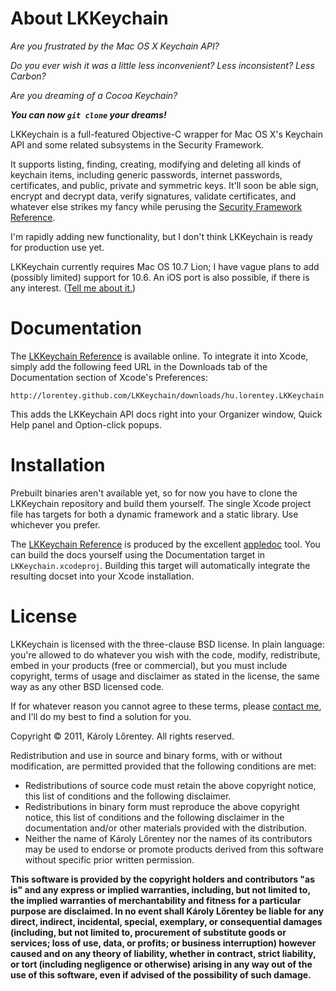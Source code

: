 # About LKKeychain #

_Are you frustrated by the Mac OS X Keychain API?_

_Do you ever wish it was a little less inconvenient? Less inconsistent? Less Carbon?_

_Are you dreaming of a Cocoa Keychain?_

_**You can now `git clone` your dreams!**_

LKKeychain is a full-featured Objective-C wrapper for Mac OS X's Keychain API and some related subsystems in the Security Framework.

It supports listing, finding, creating, modifying and deleting all kinds of keychain items, including generic passwords, internet passwords, certificates, and public, private and symmetric keys. It'll soon be able sign, encrypt and decrypt data, verify signatures, validate certificates, and whatever else strikes my fancy while perusing the [Security Framework Reference](http://developer.apple.com/library/mac/#documentation/Security/Reference/SecurityFrameworkReference/_index.html).

I'm rapidly adding new functionality, but I don't think LKKeychain is ready for production use yet.

LKKeychain currently requires Mac OS 10.7 Lion; I have vague plans to add (possibly limited) support for 10.6.
An iOS port is also possible, if there is any interest. ([Tell me about it.](mailto:karoly@lorentey.hu))

# Documentation #

The [LKKeychain Reference](http://lorentey.github.com/LKKeychain/reference) is available online.
To integrate it into Xcode, simply add the following feed URL in the Downloads tab of the Documentation
section of Xcode's Preferences:

    http://lorentey.github.com/LKKeychain/downloads/hu.lorentey.LKKeychain.atom

This adds the LKKeychain API docs right into your Organizer window, Quick Help panel and Option-click
popups.

# Installation #

Prebuilt binaries aren't available yet, so for now you have to clone the LKKeychain repository and
build them yourself. The single Xcode project file has targets for both a dynamic framework and a 
static library. Use whichever you prefer.

The [LKKeychain Reference](http://lorentey.github.com/LKKeychain/reference) is produced by 
the excellent [appledoc](https://github.com/tomaz/appledoc) tool. You can build the docs yourself
using the Documentation target in `LKKeychain.xcodeproj`. 
Building this target will automatically integrate the resulting docset into your Xcode installation.

# License #

LKKeychain is licensed with the three-clause BSD license. In plain language: you're allowed to do
whatever you wish with the code, modify, redistribute, embed in your products (free or commercial), 
but you must include copyright, terms of usage and disclaimer as stated in the license, the same way
as any other BSD licensed code.

If for whatever reason you cannot agree to these terms, please [contact me](mailto:karoly@lorentey.hu),
and I'll do my best to find a solution for you.

Copyright © 2011, Károly Lőrentey. All rights reserved.

Redistribution and use in source and binary forms, with or without
modification, are permitted provided that the following conditions are met:

* Redistributions of source code must retain the above copyright
  notice, this list of conditions and the following disclaimer.
* Redistributions in binary form must reproduce the above copyright
  notice, this list of conditions and the following disclaimer in the
  documentation and/or other materials provided with the distribution.
* Neither the name of Károly Lőrentey nor the names of its contributors 
  may be used to endorse or promote products derived from this software 
  without specific prior written permission.

**This software is provided by the copyright holders and contributors "as is" and
any express or implied warranties, including, but not limited to, the implied
warranties of merchantability and fitness for a particular purpose are
disclaimed. In no event shall Károly Lőrentey be liable for any
direct, indirect, incidental, special, exemplary, or consequential damages
(including, but not limited to, procurement of substitute goods or services;
loss of use, data, or profits; or business interruption) however caused and
on any theory of liability, whether in contract, strict liability, or tort
(including negligence or otherwise) arising in any way out of the use of this
software, even if advised of the possibility of such damage.**

